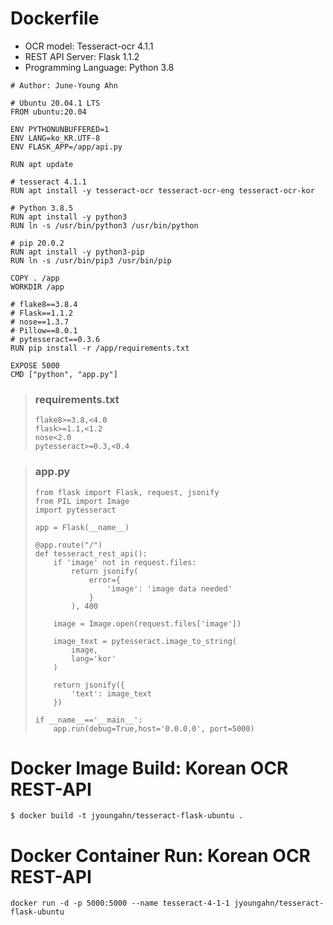 # Dockerfile
 * OCR model: Tesseract-ocr 4.1.1
 * REST API Server: Flask 1.1.2
 * Programming Language: Python 3.8

```
# Author: June-Young Ahn

# Ubuntu 20.04.1 LTS
FROM ubuntu:20.04

ENV PYTHONUNBUFFERED=1
ENV LANG=ko_KR.UTF-8
ENV FLASK_APP=/app/api.py

RUN apt update

# tesseract 4.1.1
RUN apt install -y tesseract-ocr tesseract-ocr-eng tesseract-ocr-kor

# Python 3.8.5
RUN apt install -y python3
RUN ln -s /usr/bin/python3 /usr/bin/python

# pip 20.0.2
RUN apt install -y python3-pip
RUN ln -s /usr/bin/pip3 /usr/bin/pip

COPY . /app
WORKDIR /app

# flake8==3.8.4
# Flask==1.1.2
# nose==1.3.7
# Pillow==8.0.1
# pytesseract==0.3.6
RUN pip install -r /app/requirements.txt

EXPOSE 5000
CMD ["python", "app.py"]
```

> ### requirements.txt
> ```
> flake8>=3.8,<4.0
> flask>=1.1,<1.2
> nose<2.0
> pytesseract>=0.3,<0.4
> ```

> ### app.py
> ```
> from flask import Flask, request, jsonify
> from PIL import Image
> import pytesseract
> 
> app = Flask(__name__)
> 
> @app.route("/")
> def tesseract_rest_api():
>     if 'image' not in request.files:
>         return jsonify(
>             error={
>                 'image': 'image data needed'
>             }
>         ), 400
> 
>     image = Image.open(request.files['image'])
> 
>     image_text = pytesseract.image_to_string(
>         image,
>         lang='kor'
>     )
> 
>     return jsonify({
>         'text': image_text
>     })
> 
> if __name__=='__main__':
>     app.run(debug=True,host='0.0.0.0', port=5000)
> ```


# Docker Image Build: Korean OCR REST-API
```
$ docker build -t jyoungahn/tesseract-flask-ubuntu .
```

# Docker Container Run: Korean OCR REST-API
```
docker run -d -p 5000:5000 --name tesseract-4-1-1 jyoungahn/tesseract-flask-ubuntu
```
